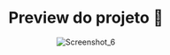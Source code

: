 <div align="center">

# Preview do projeto 🤩

![Screenshot_6](https://user-images.githubusercontent.com/101990719/175839695-3a0e4841-976b-4619-8f31-12f9b99e7cf9.png)

</div>
